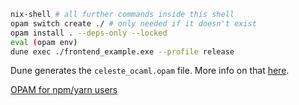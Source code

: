 ```bash
nix-shell # all further commands inside this shell
opam switch create ./ # only needed if it doesn't exist
opam install . --deps-only --locked
eval (opam env)
dune exec ./frontend_example.exe --profile release
```

Dune generates the `celeste_ocaml.opam` file. More info on that [here](https://lambdafoo.com/posts/2021-10-29-getting-started-with-ocaml.html).

[OPAM for npm/yarn users](http://ocamlverse.net/content/opam_npm.html)
